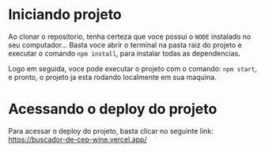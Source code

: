# Iniciando projeto

Ao clonar o repositorio, tenha certeza que voce possui o `NODE` instalado no seu computador...
Basta voce abrir o terminal na pasta raiz do projeto e executar o comando `npm install`, para instalar todas as dependencias.

Logo em seguida, voce pode executar o projeto com o comando: `npm start`, e pronto, o projeto ja esta rodando localmente em sua maquina.

# Acessando o deploy do projeto

Para acessar o deploy do projeto, basta clicar no seguinte link: https://buscador-de-cep-wine.vercel.app/
